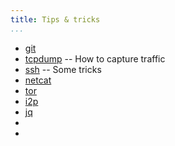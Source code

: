 ```yaml
---
title: Tips & tricks
...
```


- [git](git)
- [tcpdump](tcpdump) -- How to capture traffic
- [ssh](ssh_tricks) -- Some tricks
- [netcat](netcat) 
- [tor](tor)
- [i2p](i2p)
- [jq](jq)
- 
- 
